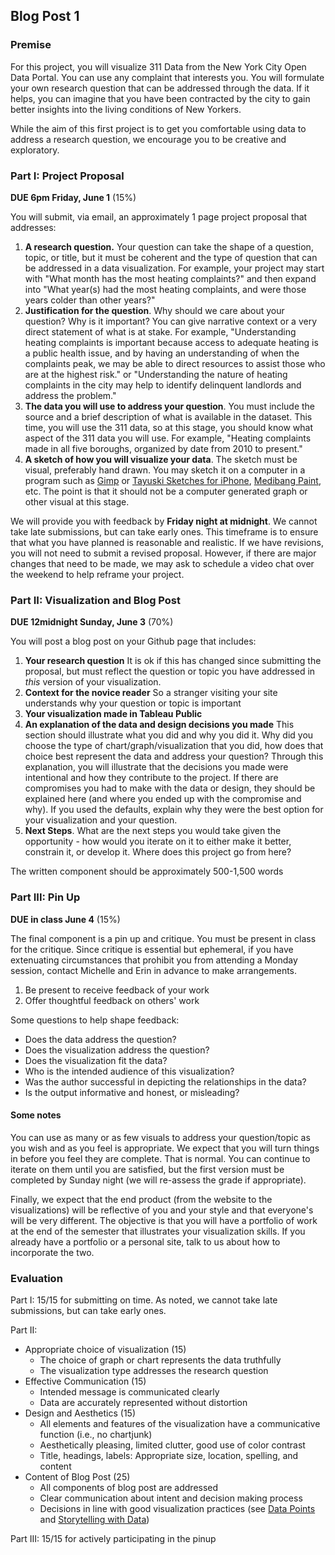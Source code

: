 ## Blog Post 1

### Premise

For this project, you will visualize 311 Data from the New York City Open Data Portal. You can use any complaint that interests you. You will formulate your own research question that can be addressed through the data. If it helps, you can imagine that you have been contracted by the city to gain better insights into the living conditions of New Yorkers. 

While the aim of this first project is to get you comfortable using data to address a research question, we encourage you to be creative and exploratory.  

### Part I: Project Proposal 

**DUE 6pm Friday, June 1** (15%)


You will submit, via email, an approximately 1 page project proposal that addresses:
1. **A research question.** Your question can take the shape of a question, topic, or title, but it must be coherent and the type of question that can be addressed in a data visualization. For example, your project may start with "What month has the most heating complaints?" and then expand into "What year(s) had the most heating complaints, and were those years colder than other years?" 
2. **Justification for the question**. Why should we care about your question? Why is it important? You can give narrative context or a very direct statement of what is at stake. For example, "Understanding heating complaints is important because access to adequate heating is a public health issue, and by having an understanding of when the complaints peak, we may be able to direct resources to assist those who are at the highest risk." or "Understanding the nature of heating complaints in the city may help to identify delinquent landlords and address the problem."
3. **The data you will use to address your question**. You must include the source and a brief description of what is available in the dataset. This time, you will use the 311 data, so at this stage, you should know what aspect of the 311 data you will use. For example, "Heating complaints made in all five boroughs, organized by date from 2010 to present." 
4. **A sketch of how you will visualize your data**. The sketch must be visual, preferably hand drawn. You may sketch it on a computer in a program such as [Gimp](https://www.gimp.org/downloads/) or [Tayuski Sketches for iPhone](https://itunes.apple.com/us/app/tayasui-sketches/id641900855?mt=8), [Medibang Paint](https://downloads.tomsguide.com/MediBang-Paint,0301-70484.html), etc. The point is that it should not be a computer generated graph or other visual at this stage.

We will provide you with feedback by **Friday night at midnight**. We cannot take late submissions, but can take early ones. This timeframe is to ensure that what you have planned is reasonable and realistic. If we have revisions, you will not need to submit a revised proposal. However, if there are major changes that need to be made, we may ask to schedule a video chat over the weekend to help reframe your project. 

### Part II: Visualization and Blog Post 

**DUE 12midnight Sunday, June 3** (70%)

You will post a blog post on your Github page that includes:
1. **Your research question** It is ok if this has changed since submitting the proposal, but must reflect the question or topic you have addressed in *this* version of your visualization.
2. **Context for the novice reader** So a stranger visiting your site understands why your question or topic is important
3. **Your visualization made in Tableau Public**
4. **An explanation of the data and design decisions you made** This section should illustrate what you did and why you did it. Why did you choose the type of chart/graph/visualization that you did, how does that choice best represent the data and address your question? Through this explanation, you will illustrate that the decisions you made were intentional and how they contribute to the project. If there are compromises you had to make with the data or design, they should be explained here (and where you ended up with the compromise and why). If you used the defaults, explain why they were the best option for your visualization and your question.
5. **Next Steps**. What are the next steps you would take given the opportunity - how would you iterate on it to either make it better, constrain it, or develop it. Where does this project go from here?

The written component should be approximately 500-1,500 words

### Part III: Pin Up 

**DUE in class June 4** (15%)

The final component is a pin up and critique. You must be present in class for the critique. Since critique is essential but ephemeral, if you have extenuating circumstances that prohibit you from attending a Monday session, contact Michelle and Erin in advance to make arrangements. 

1. Be present to receive feedback of your work
2. Offer thoughtful feedback on others' work

Some questions to help shape feedback:

* Does the data address the question?
* Does the visualization address the question?
* Does the visualization fit the data?
* Who is the intended audience of this visualization?
* Was the author successful in depicting the relationships in the data? 
* Is the output informative and honest, or misleading?

#### Some notes 

You can use as many or as few visuals to address your question/topic as you wish and as you feel is appropriate.  We expect that you will turn things in before you feel they are complete. That is normal. You can continue to iterate on them until you are satisfied, but the first version must be completed by Sunday night (we will re-assess the grade if appropriate). 

Finally, we expect that the end product (from the website to the visualizations) will be reflective of you and your style and that everyone's will be very different. The objective is that you will have a portfolio of work at the end of the semester that illustrates your visualization skills. If you already have a portfolio or a personal site, talk to us about how to incorporate the two.



### Evaluation

Part I: 15/15 for submitting on time. As noted, we cannot take late submissions, but can take early ones.

Part II: 

* Appropriate choice of visualization (15)
	* The choice of graph or chart represents the data truthfully
	* The visualization type addresses the research question
* Effective Communication (15)
	* Intended message is communicated clearly
	* Data are accurately represented without distortion
* Design and Aesthetics (15)
	* All elements and features of the visualization have a communicative function (i.e., no chartjunk)
	* Aesthetically pleasing, limited clutter, good use of color contrast
	* Title, headings, labels: Appropriate size, location, spelling, and content
* Content of Blog Post (25)
	* All components of blog post are addressed
	* Clear communication about intent and decision making process
	* Decisions in line with good visualization practices (see [Data Points](https://msucreativecomp.files.wordpress.com/2016/08/data_points.pdf) and [Storytelling with Data](http://sfx.cuny.edu:9003/sfx_local-GC?ctx_ver=Z39.88-2004&ctx_enc=info:ofi/enc:UTF-8&ctx_tim=2018-05-18T17%3A33%3A53IST&url_ver=Z39.88-2004&url_ctx_fmt=infofi/fmt:kev:mtx:ctx&rfr_id=info:sid/primo.exlibrisgroup.com:primo3-Article-ingram_myilibrary&rft_val_fmt=info:ofi/fmt:kev:mtx:book&rft.genre=book&rft.atitle=&rft.jtitle=&rft.btitle=Storytelling%20with%20Data&rft.aulast=&rft.auinit=&rft.auinit1=&rft.auinitm=&rft.ausuffix=&rft.au=Nussbaumer%20Knaflic,%20Cole&rft.aucorp=&rft.date=&rft.volume=&rft.issue=&rft.part=&rft.quarter=&rft.ssn=&rft.spage=&rft.epage=&rft.pages=&rft.artnum=&rft.issn=&rft.eissn=&rft.isbn=9781119002253&rft.sici=&rft.coden=&rft_id=info:doi/&rft.object_id=&rft_dat=%3Cingram_myilibrary%3E9781119002260%3C/ingram_myilibrary%3E%3Cgrp_id%3E6343764358741316298%3C/grp_id%3E%3Coa%3E%3C/oa%3E%3Curl%3E%3C/url%3E&rft.eisbn=9781119002260&rft_id=info:oai/&req.language=eng&disable_directlink=true&sfx.directlink=off&rft_pqid=))

Part III: 15/15 for actively participating in the pinup



